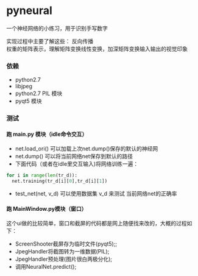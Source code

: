 # pyneural

一个神经网络的小练习，用于识别手写数字  

实现过程中主要了解这些：
反向传播  
权重的矩阵表示，理解矩阵变换线性变换，加深矩阵变换输入输出的视觉印象


### 依赖
* python2.7
* libjpeg
* python2.7 PIL 模块
* pyqt5 模块

### 测试
#### 跑 main.py 模块（idle命令交互）
* net.load_ori() 可以加载上次net.dump()保存的默认的神经网
* net.dump() 可以将当前网络net保存到默认的路径
* 下面代码（或者在idle里交互输入)将网络训练一遍：
```python
for i in range(len(tr_d)):
  net.training(tr_d[i][0],tr_d[i][1])
```
* test_net(net, v_d)  可以使用数据集  v_d 来测试 当前网络net的正确率

#### 跑 MainWindow.py模块（窗口）
这个ui做的比较简单，窗口和截屏的代码都是网上随便找来改的，大概的过程如下：

* ScreenShooter截屏存为临时文件(pyqt5);;
* JpegHandler将截图转为一维数据(PIL);
* JpegHandler预处理(图片很白两极分化);
* 调用NeuralNet.predict();

